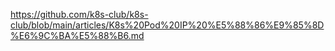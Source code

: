 https://github.com/k8s-club/k8s-club/blob/main/articles/K8s%20Pod%20IP%20%E5%88%86%E9%85%8D%E6%9C%BA%E5%88%B6.md